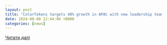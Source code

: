 ```yaml
---
layout: post
title: "ColorTokens targets 40% growth in APAC with new leadership team"
date: 2024-08-08 12:44:06 +0000
categories: [news]
---
```


[Читати далі](https://itbrief.com.au/story/colortokens-targets-40-growth-in-apac-with-new-leadership-team)
